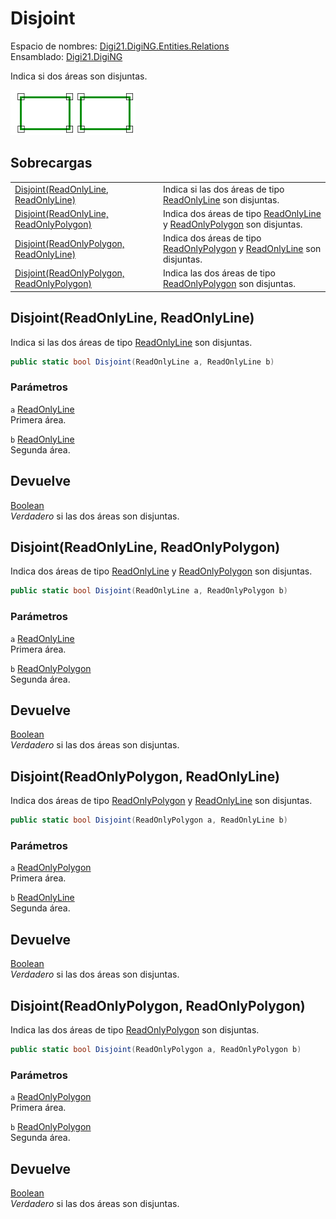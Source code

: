 # Disjoint

Espacio de nombres: [Digi21.DigiNG.Entities.Relations](../../)  
Ensamblado: [Digi21.DigiNG](../../../)

Indica si dos áreas son disjuntas.

![&#xC1;rea disjunta &#xE1;rea](../../../../../../../../.gitbook/assets/areadisjuntaarea.png)

## Sobrecargas

|  |  |
| :--- | :--- |
| [Disjoint\(ReadOnlyLine, ReadOnlyLine\)](disjoint.md#disjoint-readonlyline-readonlyline) | Indica si las dos áreas de tipo [ReadOnlyLine](../../../digi21.diging.entities/readonlyline/) son disjuntas. |
| [Disjoint\(ReadOnlyLine, ReadOnlyPolygon\)](disjoint.md#disjoint-readonlyline-readonlypolygon) | Indica dos áreas de tipo [ReadOnlyLine](../../../digi21.diging.entities/readonlyline/) y [ReadOnlyPolygon](../../../digi21.diging.entities/readonlypolygon/) son disjuntas. |
| [Disjoint\(ReadOnlyPolygon, ReadOnlyLine\)](disjoint.md#disjoint-readonlypolygon-readonlyline) | Indica dos áreas de tipo [ReadOnlyPolygon](../../../digi21.diging.entities/readonlypolygon/) y [ReadOnlyLine](../../../digi21.diging.entities/readonlyline/) son disjuntas. |
| [Disjoint\(ReadOnlyPolygon, ReadOnlyPolygon\)](disjoint.md#disjoint-readonlypolygon-readonlypolygon) | Indica las dos áreas de tipo [ReadOnlyPolygon](../../../digi21.diging.entities/readonlypolygon/) son disjuntas. |

## Disjoint\(ReadOnlyLine, ReadOnlyLine\)

Indica si las dos áreas de tipo [ReadOnlyLine](../../../digi21.diging.entities/readonlyline/) son disjuntas.

```csharp
public static bool Disjoint(ReadOnlyLine a, ReadOnlyLine b)
```

### Parámetros

`a` [ReadOnlyLine](../../../digi21.diging.entities/readonlyline/)  
Primera área.

`b` [ReadOnlyLine](../../../digi21.diging.entities/readonlyline/)  
Segunda área.

## Devuelve

[Boolean](https://docs.microsoft.com/en-us/dotnet/api/system.boolean?view=net-5.0)  
_Verdadero_ si las dos áreas son disjuntas.

## Disjoint\(ReadOnlyLine, ReadOnlyPolygon\)

Indica dos áreas de tipo [ReadOnlyLine](../../../digi21.diging.entities/readonlyline/) y [ReadOnlyPolygon](../../../digi21.diging.entities/readonlypolygon/) son disjuntas.

```csharp
public static bool Disjoint(ReadOnlyLine a, ReadOnlyPolygon b)
```

### Parámetros

`a` [ReadOnlyLine](../../../digi21.diging.entities/readonlyline/)  
Primera área.

`b` [ReadOnlyPolygon](../../../digi21.diging.entities/readonlypolygon/)  
Segunda área.

## Devuelve

[Boolean](https://docs.microsoft.com/en-us/dotnet/api/system.boolean?view=net-5.0)  
_Verdadero_ si las dos áreas son disjuntas.

## Disjoint\(ReadOnlyPolygon, ReadOnlyLine\)

Indica dos áreas de tipo [ReadOnlyPolygon](../../../digi21.diging.entities/readonlypolygon/) y [ReadOnlyLine](../../../digi21.diging.entities/readonlyline/) son disjuntas.

```csharp
public static bool Disjoint(ReadOnlyPolygon a, ReadOnlyLine b)
```

### Parámetros

`a` [ReadOnlyPolygon](../../../digi21.diging.entities/readonlypolygon/)  
Primera área.

`b` [ReadOnlyLine](../../../digi21.diging.entities/readonlyline/)  
Segunda área.

## Devuelve

[Boolean](https://docs.microsoft.com/en-us/dotnet/api/system.boolean?view=net-5.0)  
_Verdadero_ si las dos áreas son disjuntas.

## Disjoint\(ReadOnlyPolygon, ReadOnlyPolygon\)

Indica las dos áreas de tipo [ReadOnlyPolygon](../../../digi21.diging.entities/readonlypolygon/) son disjuntas.

```csharp
public static bool Disjoint(ReadOnlyPolygon a, ReadOnlyPolygon b)
```

### Parámetros

`a` [ReadOnlyPolygon](../../../digi21.diging.entities/readonlypolygon/)  
Primera área.

`b` [ReadOnlyPolygon](../../../digi21.diging.entities/readonlypolygon/)  
Segunda área.

## Devuelve

[Boolean](https://docs.microsoft.com/en-us/dotnet/api/system.boolean?view=net-5.0)  
_Verdadero_ si las dos áreas son disjuntas.



